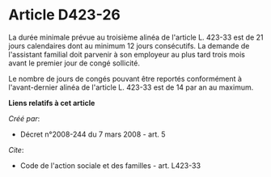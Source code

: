 # Article D423-26

La durée minimale prévue au troisième alinéa de l'article L. 423-33 est de 21 jours calendaires dont au minimum 12 jours
consécutifs. La demande de l'assistant familial doit parvenir à son employeur au plus tard trois mois avant le premier jour
de congé sollicité. 

Le nombre de jours de congés pouvant être reportés conformément à l'avant-dernier alinéa de l'article L. 423-33 est de 14 par
an au maximum.

**Liens relatifs à cet article**

_Créé par_:

  - Décret n°2008-244 du 7 mars 2008 - art. 5

_Cite_:

  - Code de l'action sociale et des familles - art. L423-33
